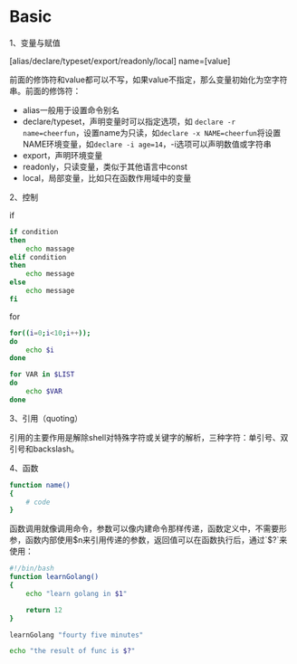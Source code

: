 # Basic

1、变量与赋值

[alias/declare/typeset/export/readonly/local] name=[value]

前面的修饰符和value都可以不写，如果value不指定，那么变量初始化为空字符串。前面的修饰符：

- alias一般用于设置命令别名
- declare/typeset，声明变量时可以指定选项，如 `declare -r name=cheerfun`，设置name为只读，如`declare -x NAME=cheerfun`将设置NAME环境变量，如`declare -i age=14`，-i选项可以声明数值或字符串
- export，声明环境变量
- readonly，只读变量，类似于其他语言中const
- local，局部变量，比如只在函数作用域中的变量

2、控制

if

```sh
if condition
then
    echo massage
elif condition
then
    echo message
else
    echo message
fi
```

for

```sh
for((i=0;i<10;i++));
do
    echo $i
done

for VAR in $LIST
do
    echo $VAR
done
```

3、引用（quoting）

引用的主要作用是解除shell对特殊字符或关键字的解析，三种字符：单引号、双引号和backslash。

4、函数

```sh
function name()
{
    # code
}
```

函数调用就像调用命令，参数可以像内建命令那样传递，函数定义中，不需要形参，函数内部使用$n来引用传递的参数，返回值可以在函数执行后，通过`$?`来使用：

```sh
#!/bin/bash
function learnGolang()
{
    echo "learn golang in $1"

    return 12
}

learnGolang "fourty five minutes"

echo "the result of func is $?"
```
